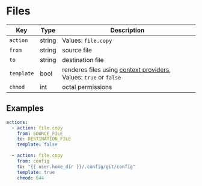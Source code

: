 # Files

| Key        | Type     | Description |
| ---------- | -------- | -------- |
| `action`   | string   | Values: `file.copy`    |
| `from`     | string   | source file   |
| `to`       | string   | destination file   |
| `template` | bool     | renderes files using [context providers](misc/context-provider.md), Values: `true` or `false`  |
| `chmod`    | int      | octal permissions   |

## Examples

```yaml
actions:
  - action: file.copy
    from: SOURCE_FILE
    to: DESTINATION_FILE
    template: false

  - action: file.copy
    from: config
    to: "{{ user.home_dir }}/.config/git/config"
    template: true
    chmod: 644
```